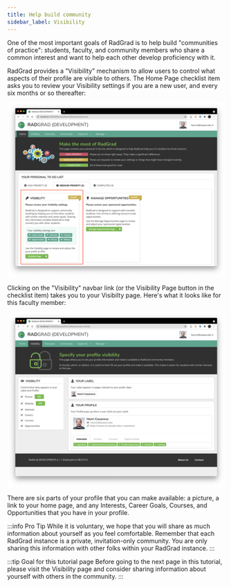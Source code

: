 ```yaml
---
title: Help build community
sidebar_label: Visibility
---
```


One of the most important goals of RadGrad is to help build "communities of practice": students, faculty, and community members who share a common interest and want to help each other develop proficiency with it.

RadGrad provides a "Visibility" mechanism to allow users to control what aspects of their profile are visible to others. The Home Page checklist item asks you to review your Visibility settings if you are a new user, and every six months or so thereafter:

![Visibility Page](/img/user-guide/new-faculty/visibility-faculty.png)


Clicking on the "Visibility" navbar link (or the Visibility Page button in the checklist item) takes you to your Visibilty page. Here's what it looks like for this faculty member:

![Visibility Page](/img/user-guide/new-faculty/visibility-page-faculty.png)

There are six parts of your profile that you can make available: a picture, a link to your home page, and any Interests, Career Goals, Courses, and Opportunities that you have in your profile.

:::info Pro Tip
While it is voluntary, we hope that you will share as much information about yourself as you feel comfortable.  Remember that each RadGrad instance is a private, invitation-only community. You are only sharing this information with other folks within your RadGrad instance.
:::

:::tip Goal for this tutorial page
Before going to the next page in this tutorial, please visit the Visibility page and consider sharing information about yourself with others in the community.
:::


